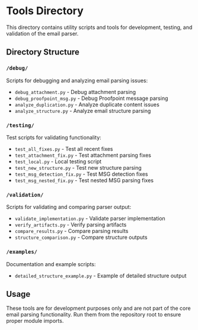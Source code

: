 # Tools Directory

This directory contains utility scripts and tools for development, testing, and validation of the email parser.

## Directory Structure

### `/debug/`
Scripts for debugging and analyzing email parsing issues:
- `debug_attachment.py` - Debug attachment parsing
- `debug_proofpoint_msg.py` - Debug Proofpoint message parsing  
- `analyze_duplication.py` - Analyze duplicate content issues
- `analyze_structure.py` - Analyze email structure parsing

### `/testing/`
Test scripts for validating functionality:
- `test_all_fixes.py` - Test all recent fixes
- `test_attachment_fix.py` - Test attachment parsing fixes
- `test_local.py` - Local testing script
- `test_new_structure.py` - Test new structure parsing
- `test_msg_detection_fix.py` - Test MSG detection fixes
- `test_msg_nested_fix.py` - Test nested MSG parsing fixes

### `/validation/`
Scripts for validating and comparing parser output:
- `validate_implementation.py` - Validate parser implementation
- `verify_artifacts.py` - Verify parsing artifacts
- `compare_results.py` - Compare parsing results
- `structure_comparison.py` - Compare structure outputs

### `/examples/`
Documentation and example scripts:
- `detailed_structure_example.py` - Example of detailed structure output

## Usage

These tools are for development purposes only and are not part of the core email parsing functionality. Run them from the repository root to ensure proper module imports.